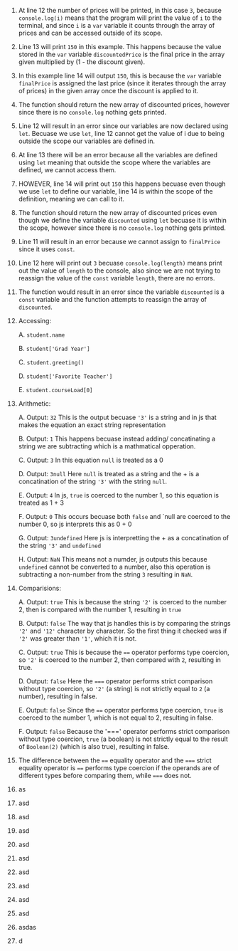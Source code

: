 1) At line 12 the number of prices will be printed, in this case `3`, because `console.log(i)` means that the program will print the value of `i` to the terminal, and since `i` is a `var` variable it counts through the array of prices and can be accessed outside of its scope.
2) Line 13 will print `150` in this example. This happens because the value stored in the `var` variable `discountedPrice` is the final price in the array given multiplied by (1 - the discount given).
3) In this example line 14 will output `150`, this is because the `var` variable `finalPrice` is assigned the last price (since it iterates through the array of prices) in the given array once the discount is applied to it. 
4) The function should return the new array of discounted prices, however since there is no `console.log` nothing gets printed. 
5) Line 12 will result in an error since our variables are now declared using `let`. Becuase we use `let`, line 12 cannot get the value of i due to being outside the scope our variables are defined in. 
6) At line 13 there will be an error because all the variables are defined using `let` meaning that outside the scope where the variables are defined, we cannot access them. 
7) HOWEVER, line 14 will print out `150` this happens becuase even though we use `let` to define our variable, line 14 is within the scope of the definition, meaning we can call to it. 
8) The function should return the new array of discounted prices even though we define the variable `discounted` using `let` becuase it is within the scope, however since there is no `console.log` nothing gets printed. 
9) Line 11 will result in an error because we cannot assign to `finalPrice` since it uses `const`.
10) Line 12 here will print out `3` becuase `console.log(length)` means print out the value of `length` to the console, also since we are not trying to reassign the value of the `const` variable `length`, there are no errors. 
11) The function would result in an error since the variable `discounted` is a `const` variable and the function attempts to reassign the array of `discounted`.
12) Accessing:
    
    A. `student.name`
    
    B. `student['Grad Year']`
    
    C. `student.greeting()`
    
    D. `student['Favorite Teacher']`
    
    E. `student.courseLoad[0]`

13) Arithmetic:

    A. Output: `32` This is the output becuase `'3'` is a string and in js that makes the equation an exact string representation

    B. Output: `1` This happens becuase instead adding/ concatinating a string we are subtracting which is a mathmatical opperation.

    C. Output: `3` In this equation `null` is treated as a 0

    D. Output: `3null` Here `null` is treated as a string and the + is a concatination of the string `'3'` with the string `null`.

    E. Output: `4` In js, `true` is coerced to the number 1, so this equation is treated as 1 + 3
    
    F. Output: `0` This occurs becuase both `false` and `null are coerced to the number 0, so js interprets this as 0 + 0

    G. Output: `3undefined` Here js is interpretting the + as a concatination of the string `'3'` and `undefined`

    H. Output: `NaN` This means not a numder, js outputs this because `undefined` cannot be converted to a number, also this operation is subtracting a non-number from the string `3` resulting in `NaN`.

14) Comparisions:

    A. Output: `true` This is because the string `'2'` is coerced to the number 2, then is compared with the number 1, resulting in `true`

    B. Output: `false` The way that js handles this is by comparing the strings `'2'` and `'12'` character by character. So the first thing it checked was if `'2'` was greater than `'1'`, which it is not.

    C. Output: `true` This is because the `==` operator performs type coercion, so `'2'` is coerced to the number 2, then compared with `2`, resulting in true.

    D. Output: `false` Here the `===` operator performs strict comparison without type coercion, so `'2'` (a string) is not strictly equal to `2` (a number), resulting in false.

    E. Output: `false` Since the `==` operator performs type coercion, `true` is coerced to the number 1, which is not equal to 2, resulting in false.

    F. Output: `false` Because the '===' operator performs strict comparison without type coercion, `true` (a boolean) is not strictly equal to the result of `Boolean(2)` (which is also true), resulting in false.

15) The difference between the `==` equality operator and the `===` strict equality operator is `==` performs type coercion if the operands are of different types before comparing them, while `===` does not. 
16) as
17) asd
18) asd
19)  asd  
20) asd
21) asd
22) asd
23) asd
24) asd
25) asd
26) asdas
27) d
    
